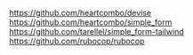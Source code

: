 https://github.com/heartcombo/devise
https://github.com/heartcombo/simple_form
https://github.com/tarellel/simple_form-tailwind
https://github.com/rubocop/rubocop